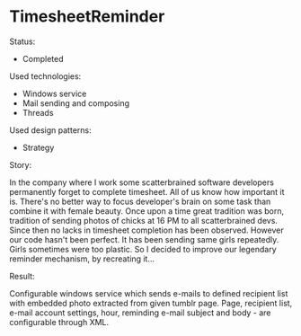TimesheetReminder
=================

Status:
- Completed

Used technologies:
- Windows service
- Mail sending and composing
- Threads

Used design patterns:
- Strategy

Story:

In the company where I work some scatterbrained software developers permanently forget to complete timesheet. 
All of us know how important it is. There's no better way to focus developer's brain on some task 
than combine it with female beauty. Once upon a time great tradition was born, tradition of sending
photos of chicks at 16 PM to all scatterbrained devs. Since then no lacks in timesheet completion
has been observed. However our code hasn't been perfect. It has been sending same girls repeatedly.
Girls sometimes were too plastic. So I decided to improve our legendary reminder mechanism, by
recreating it...

Result:

Configurable windows service which sends e-mails to defined recipient list
with embedded photo extracted from given tumblr page. Page, recipient list, e-mail account settings, hour,
reminding e-mail subject and body - are configurable through XML.
